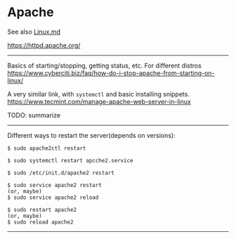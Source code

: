 # Apache

See also
 [Linux.md](Linux.md)

https://httpd.apache.org/

---

Basics of starting/stopping, getting status, etc. For different distros
https://www.cyberciti.biz/faq/how-do-i-stop-apache-from-starting-on-linux/

A very similar link, with `systemctl` and basic installing snippets.
https://www.tecmint.com/manage-apache-web-server-in-linux

TODO: summarize

---

Different ways to restart the server(depends on versions):

    $ sudo apache2ctl restart

    $ sudo systemctl restart apcche2.service
    
    $ sudo /etc/init.d/apache2 restart

    $ sudo service apache2 restart
    (or, maybe) 
    $ sudo service apache2 reload
        
    $ sudo restart apache2
    (or, maybe)
    $ sudo reload apache2
        
---
